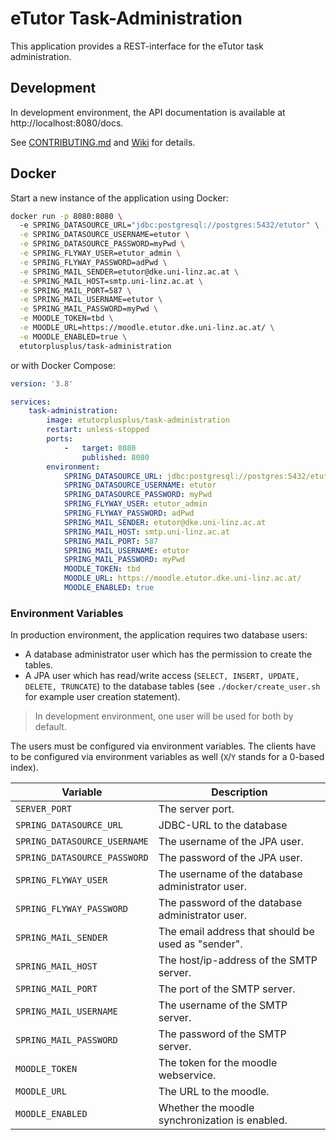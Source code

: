 # eTutor Task-Administration

This application provides a REST-interface for the eTutor task administration.

## Development

In development environment, the API documentation is available at http://localhost:8080/docs.

See [CONTRIBUTING.md](CONTRIBUTING.md) and [Wiki](https://github.com/eTutor-plus-plus/task-administration/wiki) for details.

## Docker

Start a new instance of the application using Docker:

```bash
docker run -p 8080:8080 \ 
  -e SPRING_DATASOURCE_URL="jdbc:postgresql://postgres:5432/etutor" \
  -e SPRING_DATASOURCE_USERNAME=etutor \
  -e SPRING_DATASOURCE_PASSWORD=myPwd \
  -e SPRING_FLYWAY_USER=etutor_admin \
  -e SPRING_FLYWAY_PASSWORD=adPwd \
  -e SPRING_MAIL_SENDER=etutor@dke.uni-linz.ac.at \
  -e SPRING_MAIL_HOST=smtp.uni-linz.ac.at \
  -e SPRING_MAIL_PORT=587 \
  -e SPRING_MAIL_USERNAME=etutor \
  -e SPRING_MAIL_PASSWORD=myPwd \
  -e MOODLE_TOKEN=tbd \
  -e MOODLE_URL=https://moodle.etutor.dke.uni-linz.ac.at/ \
  -e MOODLE_ENABLED=true \
  etutorplusplus/task-administration
```

or with Docker Compose:

```yaml
version: '3.8'

services:
    task-administration:
        image: etutorplusplus/task-administration
        restart: unless-stopped
        ports:
            -   target: 8080
                published: 8080
        environment:
            SPRING_DATASOURCE_URL: jdbc:postgresql://postgres:5432/etutor
            SPRING_DATASOURCE_USERNAME: etutor
            SPRING_DATASOURCE_PASSWORD: myPwd
            SPRING_FLYWAY_USER: etutor_admin
            SPRING_FLYWAY_PASSWORD: adPwd
            SPRING_MAIL_SENDER: etutor@dke.uni-linz.ac.at
            SPRING_MAIL_HOST: smtp.uni-linz.ac.at
            SPRING_MAIL_PORT: 587
            SPRING_MAIL_USERNAME: etutor
            SPRING_MAIL_PASSWORD: myPwd
            MOODLE_TOKEN: tbd
            MOODLE_URL: https://moodle.etutor.dke.uni-linz.ac.at/
            MOODLE_ENABLED: true
```

### Environment Variables

In production environment, the application requires two database users:

* A database administrator user which has the permission to create the tables.
* A JPA user which has read/write access (`SELECT, INSERT, UPDATE, DELETE, TRUNCATE`) to the database tables (see `./docker/create_user.sh` for example user creation statement).

> In development environment, one user will be used for both by default.

The users must be configured via environment variables. The clients have to be configured via environment variables as well (`X`/`Y` stands for a 0-based index).

| Variable                     | Description                                        |
|------------------------------|----------------------------------------------------|
| `SERVER_PORT`                | The server port.                                   |
| `SPRING_DATASOURCE_URL`      | JDBC-URL to the database                           |
| `SPRING_DATASOURCE_USERNAME` | The username of the JPA user.                      |
| `SPRING_DATASOURCE_PASSWORD` | The password of the JPA user.                      |
| `SPRING_FLYWAY_USER`         | The username of the database administrator user.   |
| `SPRING_FLYWAY_PASSWORD`     | The password of the database administrator user.   |
| `SPRING_MAIL_SENDER`         | The email address that should be used as "sender". |
| `SPRING_MAIL_HOST`           | The host/ip-address of the SMTP server.            |
| `SPRING_MAIL_PORT`           | The port of the SMTP server.                       |
| `SPRING_MAIL_USERNAME`       | The username of the SMTP server.                   |
| `SPRING_MAIL_PASSWORD`       | The password of the SMTP server.                   |
| `MOODLE_TOKEN`               | The token for the moodle webservice.               |
| `MOODLE_URL`                 | The URL to the moodle.                             |
| `MOODLE_ENABLED`             | Whether the moodle synchronization is enabled.     |
